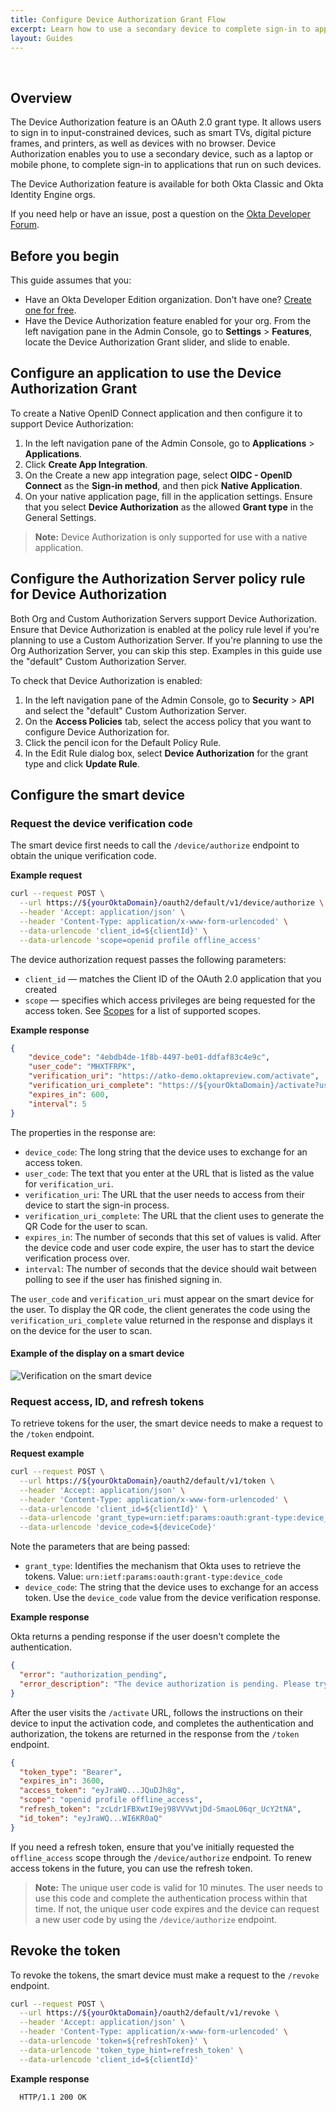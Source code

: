 ```yaml
---
title: Configure Device Authorization Grant Flow
excerpt: Learn how to use a secondary device to complete sign-in to applications
layout: Guides
---
```


<ApiLifecycle access="ea" /><br>

## Overview

The Device Authorization feature is an OAuth 2.0 grant type. It allows users to sign in to input-constrained devices, such as smart TVs, digital picture frames, and printers, as well as devices with no browser. Device Authorization enables you to use a secondary device, such as a laptop or mobile phone, to complete sign-in to applications that run on such devices.

The Device Authorization feature is available for both Okta Classic and Okta Identity Engine orgs.

If you need help or have an issue, post a question on the [Okta Developer Forum](https://devforum.okta.com).

## Before you begin

This guide assumes that you:

* Have an Okta Developer Edition organization. Don't have one? [Create one for free](https://developer.okta.com/signup).
* Have the Device Authorization feature enabled for your org. From the left navigation pane in the Admin Console, go to **Settings** > **Features**, locate the Device Authorization Grant slider, and slide to enable.

## Configure an application to use the Device Authorization Grant

To create a Native OpenID Connect application and then configure it to support Device Authorization:

1. In the left navigation pane of the Admin Console, go to **Applications** > **Applications**.
1. Click **Create App Integration**.
1. On the Create a new app integration page, select **OIDC - OpenID Connect** as the **Sign-in method**, and then pick **Native Application**.
1. On your native application page, fill in the application settings. Ensure that you select **Device Authorization** as the allowed **Grant type** in the General Settings.

> **Note:** Device Authorization is only supported for use with a native application.

## Configure the Authorization Server policy rule for Device Authorization

Both Org and Custom Authorization Servers support Device Authorization. Ensure that Device Authorization is enabled at the policy rule level if you're planning to use a Custom Authorization Server. If you're planning to use the Org Authorization Server, you can skip this step. Examples in this guide use the "default" Custom Authorization Server.

To check that Device Authorization is enabled:

1. In the left navigation pane of the Admin Console, go to **Security** > **API** and select the "default" Custom Authorization Server.
1. On the **Access Policies** tab, select the access policy that you want to configure Device Authorization for.
1. Click the pencil icon for the Default Policy Rule.
1. In the Edit Rule dialog box, select **Device Authorization** for the grant type and click **Update Rule**.

## Configure the smart device

### Request the device verification code

The smart device first needs to call the `/device/authorize` endpoint to obtain the unique verification code.

**Example request**

```bash
curl --request POST \
  --url https://${yourOktaDomain}/oauth2/default/v1/device/authorize \
  --header 'Accept: application/json' \
  --header 'Content-Type: application/x-www-form-urlencoded' \
  --data-urlencode 'client_id=${clientId}' \
  --data-urlencode 'scope=openid profile offline_access'
```

The device authorization request passes the following parameters:

* `client_id` &mdash; matches the Client ID of the OAuth 2.0 application that you created
* `scope` &mdash; specifies which access privileges are being requested for the access token. See [Scopes](/docs/reference/api/oidc/#scopes) for a list of supported scopes.

**Example response**

```json
{
    "device_code": "4ebdb4de-1f8b-4497-be01-ddfaf83c4e9c",
    "user_code": "MHXTFRPK",
    "verification_uri": "https://atko-demo.oktapreview.com/activate",
    "verification_uri_complete": "https://${yourOktaDomain}/activate?user_code=MHXTFRPK",
    "expires_in": 600,
    "interval": 5
}
```

The properties in the response are:

* `device_code`: The long string that the device uses to exchange for an access token.
* `user_code`: The text that you enter at the URL that is listed as the value for `verification_uri`.
* `verification_uri`: The URL that the user needs to access from their device to start the sign-in process.
* `verification_uri_complete`: The URL that the client uses to generate the QR Code for the user to scan.
* `expires_in`: The number of seconds that this set of values is valid. After the device code and user code expire, the user has to start the device verification process over.
* `interval`: The number of seconds that the device should wait between polling to see if the user has finished signing in.

The `user_code` and `verification_uri` must appear on the smart device for the user. To display the QR code, the client generates the code using the `verification_uri_complete` value returned in the response and displays it on the device for the user to scan.

#### Example of the display on a smart device

![Verification on the smart device](/img/QRActivate.png)

### Request access, ID, and refresh tokens

To retrieve tokens for the user, the smart device needs to make a request to the `/token` endpoint.

**Request example**

```bash
curl --request POST \
  --url https://${yourOktaDomain}/oauth2/default/v1/token \
  --header 'Accept: application/json' \
  --header 'Content-Type: application/x-www-form-urlencoded' \
  --data-urlencode 'client_id=${clientId}' \
  --data-urlencode 'grant_type=urn:ietf:params:oauth:grant-type:device_code' \
  --data-urlencode 'device_code=${deviceCode}'
```

Note the parameters that are being passed:

* `grant_type`: Identifies the mechanism that Okta uses to retrieve the tokens. Value: `urn:ietf:params:oauth:grant-type:device_code`
* `device_code`: The string that the device uses to exchange for an access token. Use the `device_code` value from the device verification response.

**Example response**

Okta returns a pending response if the user doesn't complete the authentication.

```json
{
  "error": "authorization_pending",
  "error_description": "The device authorization is pending. Please try again later."
}
```

After the user visits the `/activate` URL, follows the instructions on their device to input the activation code, and completes the authentication and authorization, the tokens are returned in the response from the `/token` endpoint.

```json
{
  "token_type": "Bearer",
  "expires_in": 3600,
  "access_token": "eyJraWQ...JQuDJh8g",
  "scope": "openid profile offline_access",
  "refresh_token": "zcLdr1FBXwtI9ej98VVVwtjDd-SmaoL06qr_UcY2tNA",
  "id_token": "eyJraWQ...WI6KR0aQ"
}
```

If you need a refresh token, ensure that you've initially requested the `offline_access` scope through the `/device/authorize` endpoint. To renew access tokens in the future, you can use the refresh token.

> **Note:** The unique user code is valid for 10 minutes. The user needs to use this code and complete the authentication process within that time. If not, the unique user code expires and the device can request a new user code by using the `/device/authorize` endpoint.

## Revoke the token

To revoke the tokens, the smart device must make a request to the `/revoke` endpoint.

```bash
curl --request POST \
  --url https://${yourOktaDomain}/oauth2/default/v1/revoke \
  --header 'Accept: application/json' \
  --header 'Content-Type: application/x-www-form-urlencoded' \
  --data-urlencode 'token=${refreshToken}' \
  --data-urlencode 'token_type_hint=refresh_token' \
  --data-urlencode 'client_id=${clientId}'
```

**Example response**

```bash
  HTTP/1.1 200 OK
```
